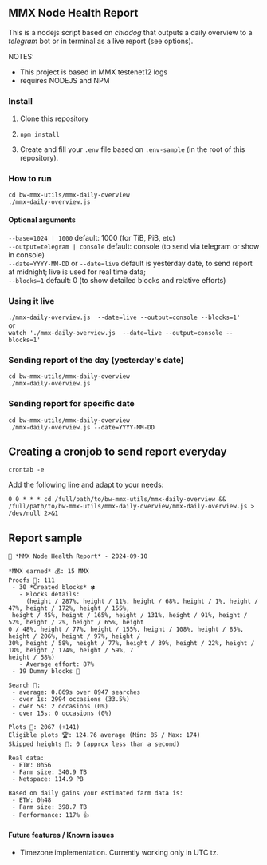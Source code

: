 ## MMX Node Health Report

This is a nodejs script based on *chiadog* that outputs a daily overview to a *telegram* bot or in terminal as a live report (see options).

NOTES:

- This project is based in MMX testenet12 logs
- requires NODEJS and NPM


### Install

1. Clone this repository

2. `npm install`

3. Create and fill your `.env` file based on `.env-sample` (in the root of this repository).

### How to run
```
cd bw-mmx-utils/mmx-daily-overview
./mmx-daily-overview.js
```

#### Optional arguments
`--base=1024 | 1000` default: 1000 (for TiB, PiB, etc)  
`--output=telegram | console` default: console (to send via telegram or show in console)  
`--date=YYYY-MM-DD` or `--date=live` default is yesterday date, to send report at midnight; live is used for real time data;  
`--blocks=1` default: 0 (to show detailed blocks and relative efforts)


### Using it live
`./mmx-daily-overview.js  --date=live --output=console --blocks=1'`  
or  
`watch './mmx-daily-overview.js  --date=live --output=console --blocks=1'`


### Sending report of the day (yesterday's date)

```
cd bw-mmx-utils/mmx-daily-overview
./mmx-daily-overview.js
```


### Sending report for specific date

```
cd bw-mmx-utils/mmx-daily-overview
./mmx-daily-overview.js --date=YYYY-MM-DD
```


## Creating a cronjob to send report everyday

```
crontab -e
```

Add the following line and adapt to your needs:

```
0 0 * * * cd /full/path/to/bw-mmx-utils/mmx-daily-overview && /full/path/to/bw-mmx-utils/mmx-daily-overview/mmx-daily-overview.js > /dev/null 2>&1
```


## Report sample

```
🚜 *MMX Node Health Report* - 2024-09-10

*MMX earned* 💰: 15 MMX
Proofs 🧾: 111
 - 30 *Created blocks* 🍀
   - Blocks details:
     (height / 287%, height / 11%, height / 68%, height / 1%, height / 47%, height / 172%, height / 155%,
 height / 45%, height / 165%, height / 131%, height / 91%, height / 52%, height / 2%, height / 65%, height
0 / 48%, height / 77%, height / 155%, height / 108%, height / 85%, height / 206%, height / 97%, height /
30%, height / 58%, height / 77%, height / 39%, height / 22%, height / 18%, height / 174%, height / 59%, 7
height / 58%)
   - Average effort: 87%
 - 19 Dummy blocks 💩

Search 🔎:
 - average: 0.869s over 8947 searches
 - over 1s: 2994 occasions (33.5%)
 - over 5s: 2 occasions (0%)
 - over 15s: 0 occasions (0%)

Plots 🌱: 2067 (+141)
Eligible plots 🏆: 124.76 average (Min: 85 / Max: 174)
Skipped heights 👏: 0 (approx less than a second)

Real data:
 - ETW: 0h56
 - Farm size: 340.9 TB
 - Netspace: 114.9 PB

Based on daily gains your estimated farm data is:
 - ETW: 0h48
 - Farm size: 398.7 TB
 - Performance: 117% 👍
```


#### Future features / Known issues
  - Timezone implementation. Currently working only in UTC tz. 